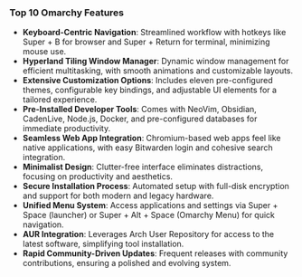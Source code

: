 ### Top 10 Omarchy Features

- **Keyboard-Centric Navigation**: Streamlined workflow with hotkeys like Super + B for browser and Super + Return for terminal, minimizing mouse use.
- **Hyperland Tiling Window Manager**: Dynamic window management for efficient multitasking, with smooth animations and customizable layouts.
- **Extensive Customization Options**: Includes eleven pre-configured themes, configurable key bindings, and adjustable UI elements for a tailored experience.
- **Pre-Installed Developer Tools**: Comes with NeoVim, Obsidian, CadenLive, Node.js, Docker, and pre-configured databases for immediate productivity.
- **Seamless Web App Integration**: Chromium-based web apps feel like native applications, with easy Bitwarden login and cohesive search integration.
- **Minimalist Design**: Clutter-free interface eliminates distractions, focusing on productivity and aesthetics.
- **Secure Installation Process**: Automated setup with full-disk encryption and support for both modern and legacy hardware.
- **Unified Menu System**: Access applications and settings via Super + Space (launcher) or Super + Alt + Space (Omarchy Menu) for quick navigation.
- **AUR Integration**: Leverages Arch User Repository for access to the latest software, simplifying tool installation.
- **Rapid Community-Driven Updates**: Frequent releases with community contributions, ensuring a polished and evolving system.